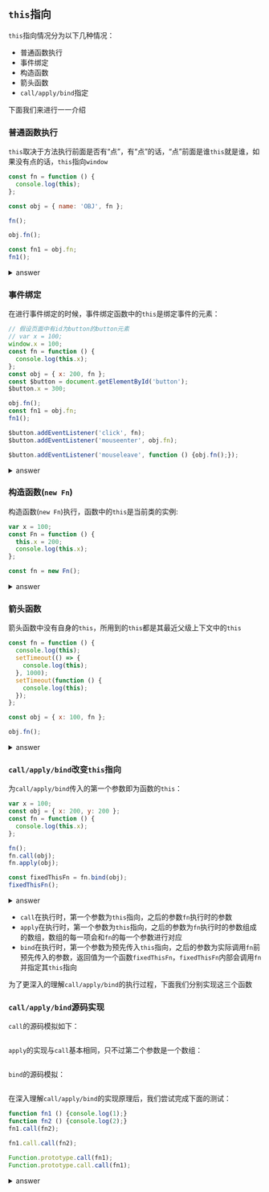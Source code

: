 ## `this`指向
`this`指向情况分为以下几种情况：

* 普通函数执行
* 事件绑定
* 构造函数
* 箭头函数
* `call/apply/bind`指定

下面我们来进行一一介绍
### 普通函数执行
`this`取决于方法执行前面是否有“点”，有“点”的话，“点”前面是谁`this`就是谁，如果没有点的话，`this`指向`window`
```javascript
const fn = function () {
  console.log(this);
};

const obj = { name: 'OBJ', fn };

fn();

obj.fn();

const fn1 = obj.fn;
fn1();
```
<details>
  <summary>answer</summary>
  
  ```text
  1. window
  2. {name: 'OBJ', fn: function() {console.log(this)}} // obj
  3. window
  ```
</details>

### 事件绑定
在进行事件绑定的时候，事件绑定函数中的`this`是绑定事件的元素：
```javascript
// 假设页面中有id为button的button元素
// var x = 100;
window.x = 100;
const fn = function () {
  console.log(this.x);
};
const obj = { x: 200, fn };
const $button = document.getElementById('button');
$button.x = 300;

obj.fn();
const fn1 = obj.fn;
fn1();

$button.addEventListener('click', fn);
$button.addEventListener('mouseenter', obj.fn);

$button.addEventListener('mouseleave', function () {obj.fn();});
```
<details>
  <summary>answer</summary>
  
  ```text
  1. 200
  2. 100
  3. 点击button时：300
  4. 鼠标移入button时：300
  5. 鼠标移出时：200
  ```
</details>

### 构造函数(`new Fn`)
构造函数(`new Fn`)执行，函数中的`this`是当前类的实例:  
```javascript
var x = 100;
const Fn = function () {
  this.x = 200;
  console.log(this.x);
};

const fn = new Fn();
```
<details>
  <summary>answer</summary>
  
  ```text
  1. 200
  ```
</details>

### 箭头函数
箭头函数中没有自身的`this`，所用到的`this`都是其最近父级上下文中的`this`
```javascript
const fn = function () {
  console.log(this);
  setTimeout(() => {
    console.log(this);
  }, 1000);
  setTimeout(function () {
    console.log(this);
  });
};

const obj = { x: 100, fn };

obj.fn();
```
<details>
  <summary>answer</summary>
  
  ```text
  1. {x:100, fn: function() {...}} // obj
  2. window
  3. {x:100, fn: function() {...}} // obj
  ```
</details>

### `call/apply/bind`改变`this`指向
为`call/apply/bind`传入的第一个参数即为函数的`this`： 
```javascript
var x = 100;
const obj = { x: 200, y: 200 };
const fn = function () {
  console.log(this.x);
};

fn();
fn.call(obj);
fn.apply(obj);

const fixedThisFn = fn.bind(obj);
fixedThisFn();
```

<details>
  <summary>answer</summary>
  
  ```text
  1. 100
  2. 200
  3. 200
  4. 200
  ```
</details>

* `call`在执行时，第一个参数为`this`指向，之后的参数`fn`执行时的参数
* `apply`在执行时，第一个参数为`this`指向，之后的参数为`fn`执行时的参数组成的数组，数组的每一项会和`fn`的每一个参数进行对应
* `bind`在执行时，第一个参数为预先传入`this`指向，之后的参数为实际调用`fn`前预先传入的参数，返回值为一个函数`fixedThisFn`，`fixedThisFn`内部会调用`fn`并指定其`this`指向

为了更深入的理解`call/apply/bind`的执行过程，下面我们分别实现这三个函数

### `call/apply/bind`源码实现
`call`的源码模拟如下：
```javascript

```

`apply`的实现与`call`基本相同，只不过第二个参数是一个数组：
```javascript

```

`bind`的源码模拟：
```javascript

```

在深入理解`call/apply/bind`的实现原理后，我们尝试完成下面的测试：
```javascript
function fn1 () {console.log(1);}
function fn2 () {console.log(2);}
fn1.call(fn2);

fn1.call.call(fn2);

Function.prototype.call(fn1);
Function.prototype.call.call(fn1);
```
<details>
  <summary>answer</summary>
  
  ```text
  1.
  ```
</details>

